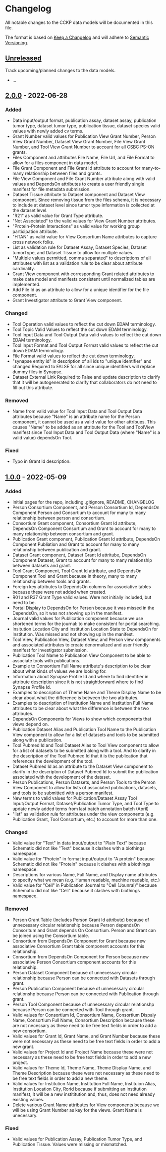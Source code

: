 # Changelog

All notable changes to the CCKP data models will be documented in this file.

The format is based on [Keep a Changelog] and will adhere to [Semantic Versioning].

## [Unreleased]

Track upcoming/planned changes to the data models.
- ...

## [2.0.0](https://github.com/mc2-center/data-models/releases/tag/v2.0.0) - 2022-06-28

### Added
- Data input/output format, publication assay, dataset assay, publication tumor type, dataset tumor type, publication tissue, dataset species valid values with newly added cv terms. 
- Grant Number valid values for Publication View Grant Number, Person View Grant Number, Dataset View Grant Number, File View Grant Number, and Tool View Grant Number to account for all CSBC PS-ON grants.
- Files Component and attributes File Name, File Url, and File Format to allow for a files component in data model.
- File Grant Component and File Grant Id attribute to account for many-to-many relationship between files and grants.
- File View Component and File Grant Number attribute along with valid values and DependsOn attributes to create a user friendly single manifest for file metadata submission.
- Dataset Tissue attribute to Dataset component and Dataset View component. Since removing tissue from the files schema, it is necessary to include at dataset level since tumor type information is collected at the dataset level.
- "R21" as valid value for Grant Type attribute. 
- "Not Associated" to the valid values for View Grant Number attributes.
- "Protein-Protein Interactions" as valid value for working group participation attribute.
- "HTAN" as valid value for View Consortium Name attributes to capture cross network folks.
- List as validation rule for Dataset Assay, Dataset Species, Dataset tumorType, and Dataset Tissue to allow for multiple values.
- "Multiple values permitted, comma separated" to descriptions of all attributes with list as a validation rule to be clear about attribute cardinality. 
- Grant View component with corresponding Grant related attributes to make data model and manifests consistent until normalized tables are implemented.
- Add File Id as an attribute to allow for a unique identifier for the file component.
- Grant Investigator attribute to Grant View component.

### Changed
- Tool Operation valid values to reflect the cut down EDAM terminology.
- Tool Topic Valid Values to reflect the cut down EDAM terminology.
- Tool Input Data and Tool Output Data valid values to reflect the cut down EDAM terminology.
- Tool Input Format and Tool Output Format valid values to reflect the cut down EDAM terminology.
- File Format valid values to reflect the cut down terminology.
- "synapse entity id" in description of all ids to "unique identifier" and changed Required to FALSE for all since unique identifiers will replace dummy files in Synapse.
- Dataset External Link Required to False and update description to clarify that it will be autogenerated to clarify that collaborators do not need to fill out this attribute.

### Removed
- Name from valid value for Tool Input Data and Tool Output Data attributes because "Name" is an attribute name for the Person component, it cannot be used as a valid value for other attribues. This causes "Name" to be added as an attribute for the Tool and ToolView manifest since Tool Input Data and Tool Output Data (where "Name" is a valid value) dependsOn Tool.

### Fixed
- Typo in Grant Id description.

## [1.0.0] - 2022-05-09

### Added 
- Initial pages for the repo, including .gitignore, README, CHANGELOG
- Person Consortium Component, and Person Consortium Id, DependsOn Component Person and Consortium to account for many to many relationship between person and consortium.
- Consortium Grant component, Consortium Grant Id attribute, DependsOn Component Consortium and Grant to account for many to many relationship between consortium and grant.
- Publication Grant component, Publication Grant Id attribute, DependsOn Component Publiation and Grant to account for many to many relationship between publication and grant.
- Dataset Grant component, Dataset Grant Id attritube, DependsOn Component Dataset, Grant to account for many to many relationship between datasets and grant. 
- Tool Grant Component, Tool Grant Id attribute, and DependsOn Component Tool and Grant because in theory, many to many relationship between tools and grants. 
- Foreign key attributes to DependsOn columns for associative tables because these were not added when created.
- R01 and R37 Grant Type valid values. Were not initially included, but need to be.
- Portal Display to DependsOn for Person because it was missed in the DependsOn, so it was not showing up in the manifest. 
- Journal valid values for Publication component because we use shortened terms for the journal: to make consistent for portal searching.
- Insitution Location City and Institution Location State to DependsOn for Institution. Was missed and not showing up in the manifest.
- Tool View, Publication View, Dataset View, and Person view components and associated attributes to create denormalized and user friendly manifest for investigator submission.
- Publication Tool Name to Publication View Component to be able to associate tools with publications. 
- Example to Consortium Full Name attribute's description to be clear about what kinds of values we are looking for. 
- Information about Synapse Profile Id and where to find identifier in attribute description since it is not straightforward where to find Synapse Profile Id.
- Examples to description of Theme Name and Theme Display Name to be clear about what the difference is between the two attributes. 
- Examples to description of Institution Name and Institution Full Name attributes to be clear about what the difference is between the two attributes. 
- DependsOn Components for Views to show which components that views depend on. 
- Publication Dataset Alias and Publication Tool Name to the Publication View component to allow for a list of datasets and tools to be submitted along with a publication. 
- Tool Pubmed Id and Tool Dataset Alias to Tool View component to allow for a list of datasets to be submitted along with a tool. And to clarify in the description of the Tool Pubmed Id that it is the publication that references the development of the tool. 
- Dataset Pubmed Id as an attribute to the Dataset View component to clarify in the descripton of Dataset Pubmed Id to submit the publication associated with the development of the dataset. 
- Person Publications, Person Datasets, and Person Tools to the Person View Component to allow for lists of associated publications, datasets, and tools to be submitted with a person manifest. 
- New terms to valid values for Publication/Dataset Assay Tool Input/Output Format, Dataset/Publication Tumor Type, and Tool Type to update newly added terms from last batch annotation batch (April)
- "list" as validation rule for attributes under the view components (e.g. Publication Grant, Tool Consortium, etc.) to account for more than one.

### Changed
- Valid value for "Text" in data input/output to "Plain Text" because Schematic did not like "Text" because it clashes with a biothings namespace.
- Valid value for "Protein" in format input/output to "A protein" because Schematic did not like "Protein" because it clashes with a biothings namespace.
- Descriptions for various Name, Full Name, and Display name attributes to specify what we mean (e.g. Human readable, machine readable, etc.)
- Valid value for "Cell" in Publication Journal to "Cell (Jounral)" because Schematic did not like "Cell" because it clashes with biothings namespace.

### Removed
- Person Grant Table (Includes Person Grant Id attribute) because of unnecessary circular relationship because Person dependsOn Consoritum and Grant depends On Consortium. Person and Grant can be joined using the Consortium table.
- Consortium from DependsOn Component for Grant because new associative Consortium Grant table component accounts for this relationship.
- Consortium from DependsOn Component for Person because new associative Person Consortium component accounts for this relationship.
- Person Dataset Component because of unnecessary circular relationship because Person can be connected with Datasets through grant.
- Person Publication Component because of unnecessary circular relationshp because Person can be connected with Publication through grant.
- Person Tool Component because of unnecessary circular relationshp because Person can be connected with Tool through grant.
- Valid values for Consortium Id, Consortium Name, Consortium Dispaly Name, Consortium Full Name, Consortium Description because these are not necessary as these need to be free text fields in order to add a new consortium. 
- Valid values for Grant Id, Grant Name, and Grant Number because these were not necessary as these need to be free text fields in order to add a new grant. 
- Valid values for Project Id and Project Name because these were not necessary as these need to be free text fields in order to add a new project. 
- Valid values for Theme Id, Theme Name, Theme Display Name, and Theme Description because these were not necessary as these need to be free text fields in order to add a new theme. 
- Valid values for Institution Name, Institution Full Name, Instituion Alias, Institution Location City, Rorid because if submitting an institution manifest, it will be a new instititution and, thus, does not need already existing values. 
- Delete various Grant Name attributes for View components because we will be using Grant Number as key for the views. Grant Name is unecessary.

### Fixed
- Valid values for Publication Assay, Publication Tumor Type, and Publication Tissue. Values were missing or mismatched.

[Keep a Changelog]: https://keepachangelog.com/en/1.0.0/
[Semantic Versioning]: https://semver.org/
[Unreleased]: https://github.com/olivierlacan/keep-a-changelog/compare/v1.0.0...HEAD
[1.0.0]: https://github.com/mc2-center/data-models/releases/tag/v1.0.0

